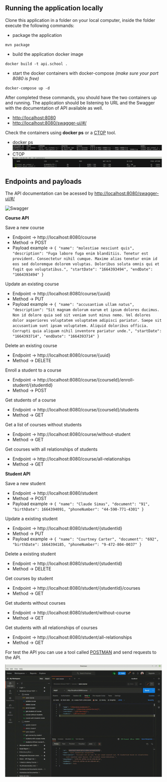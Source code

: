 ## Running the application locally

Clone this application in a folder on your local computer, inside the folder 
execute the following commands:

* package the application
```shell
mvn package
```

* build the application docker image
```shell
docker build -t api.school .
```

* start the docker containers with docker-compose _(make sure your port 8080 is free)_
```shell
docker-compose up -d
```

After completed these commands, you should have the two 
containers up and running. The application should be listening to URL and 
the Swagger with the documentation of API available as well.
- [http://localhost:8080](http://localhost:8080)
- [http://localhost:8080/swagger-ui/#/](http://localhost:8080/swagger-ui/#/)

Check the containers using **docker ps** or a [CTOP](https://github.com/bcicen/ctop) tool.

* docker ps
  ![DockerPs](https://github.com/eduardojvendruscolo/metadata-school-registration/blob/master/images/docker-ps.png?raw=true)
* CTOP
  ![CTOP](https://github.com/eduardojvendruscolo/metadata-school-registration/blob/master/images/ctop.png?raw=true)

## Endpoints and payloads

The API documentation can be acessed by [http://localhost:8080/swagger-ui/#/](http://localhost:8080/swagger-ui/#/)

![Swagger](https://github.com/eduardojvendruscolo/metadata-school-registration/blob/master/images/swagger_2.gif?raw=true)

**Course API**

Save a new course
* Endpoint -> http://localhost:8080/course
* Method -> POST
* Payload example -> ```{
  "name": "molestiae nesciunt quis",
  "description": "Fuga labore fuga enim blanditiis. Tenetur est provident. Consectetur nihil cumque. Maxime alias tenetur enim id eos sed doloremque dolorem voluptas. Doloribus soluta omnis qui et fugit quo voluptatibus.",
  "startDate": "1664393494",
  "endDate": "1664393494"
  }```

Update an existing course
* Endpoint -> http://localhost:8080/course/{uuid}
* Method -> PUT
* Payload example -> ```{
  "name": "accusantium ullam natus",
  "description": "Sit magnam dolorum earum et ipsum dolores ducimus. Non id dolore quia sed sit veniam sunt minus nemo. Vel dolores dolor asperiores voluptatem voluptatem adipisci pariatur. Saepe sit accusantium sunt ipsam voluptatem. Aliquid doloribus officia. Corrupti quia aliquam nihil inventore pariatur unde.",
  "startDate": "1664393714",
  "endDate": "1664393714"
  }```

Delete an existing course
* Endpoint -> http://localhost:8080/course/{uuid}
* Method -> DELETE

Enroll a student to a course
* Endpoint -> http://localhost:8080/course/{courseId}/enroll-student/{studentId}
* Method -> POST

Get students of a course
* Endpoint -> http://localhost:8080/course/{courseId}/students
* Method -> GET

Get a list of courses without students
* Endpoint -> http://localhost:8080/course/without-student
* Method -> GET

Get courses with all relationships of students
* Endpoint -> http://localhost:8080/course/all-relationships
* Method -> GET

**Student API**

Save a new student
* Endpoint -> http://localhost:8080/student
* Method -> POST
* Payload example -> ```{
  "name": "Claude Simas",
  "document": "91",
  "birthDate": 1664394091,
  "phoneNumber": "44-590-771-4301"
  }```

Update a existing student
* Endpoint -> http://localhost:8080/student/{studentId}
* Method -> PUT
* Payload example -> ```{
  "name": "Courtney Carter",
  "document": "692",
  "birthDate": 1664394185,
  "phoneNumber": "9-472-804-0037"
  }```

Delete a existing student
* Endpoint -> http://localhost:8080/student/{studentId}
* Method -> DELETE

Get courses by student
* Endpoint -> http://localhost:8080/student/{studentId}/courses
* Method -> GET

Get students without courses
* Endpoint -> http://localhost:8080/student/without-course
* Method -> GET

Get students with all relationships of courses
* Endpoint -> http://localhost:8080/student/all-relationships
* Method -> GET

For test the API you can use a tool called [POSTMAN](https://www.postman.com/) and send 
requests to the API.

![Postman](https://github.com/eduardojvendruscolo/metadata-school-registration/blob/master/images/postman_2.gif?raw=true)